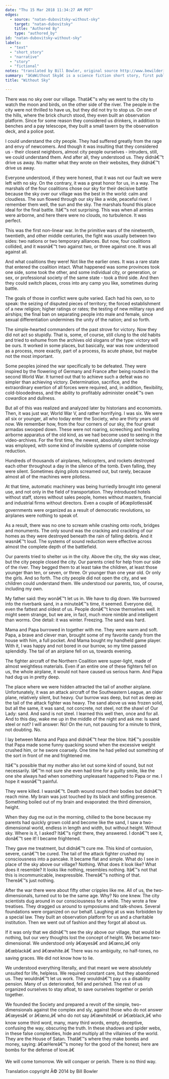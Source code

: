 ```yaml
---
date: "Thu 15 Mar 2018 11:34:27 AM PDT"
edges:
  - source: "natan-dubovitsky-without-sky"
    target: "natan-dubovitsky"
    title: "Authored By"
    type: "authored_by"
id: "natan-dubovitsky-without-sky"
labels:
  - "text"
  - "short_story"
  - "narrative"
  - "story"
  - "fictional"
notes: "translated by Bill Bowler, original source http://www.bewilderingstories.com/issue582/without_sky.html"
summary: "â€œWithout Skyâ€ is a science fiction short story, first published as an annex to the magazine Russian Pioneer, No 46 (May 2014)."
title: "Without Sky"

---
```

There was no sky over our village. Thatâ€™s why we went to the city to watch the moon and birds, on the other side of the river. The people in the city were not thrilled to have us, but they did not try to stop us. On one of the hills, where the brick church stood, they even built an observation platform. Since for some reason they considered us drinkers, in addition to benches and a pay telescope, they built a small tavern by the observation deck, and a police post.

I could understand the city people. They had suffered greatly from the rage and envy of newcomers. And though it was insulting that they considered us - their closest neighbors, almost city people ourselves - intruders, still, we could understand them. And after all, they understood us. They didnâ€™t drive us away. No matter what they wrote on their websites, they didnâ€™t drive us away.

Everyone understood, if they were honest, that it was not our fault we were left with no sky. On the contrary, it was a great honor for us, in a way. The marshals of the four coalitions chose our sky for their decisive battle because the sky over our village was the best in the world: calm and cloudless. The sun flowed through our sky like a wide, peaceful river. I remember them well, the sun and the sky. The marshals found this place ideal for the final battle. Itâ€™s not surprising. This was when all armies were airborne, and here there were no clouds, no turbulence. It was perfect.

This was the first non-linear war. In the primitive wars of the nineteenth, twentieth, and other middle centuries, the fight was usually between two sides: two nations or two temporary alliances. But now, four coalitions collided, and it wasnâ€™t two against two, or three against one. It was all against all.

And what coalitions they were! Not like the earlier ones. It was a rare state that entered the coalition intact. What happened was some provinces took one side, some took the other, and some individual city, or generation, or sex, or professional society of the same state - took a third side. And then they could switch places, cross into any camp you like, sometimes during battle.

The goals of those in conflict were quite varied. Each had his own, so to speak: the seizing of disputed pieces of territory; the forced establishment of a new religion; higher ratings or rates; the testing of new military rays and airships; the final ban on separating people into male and female, since sexual differentiation undermines the unity of the nation; and so forth.

The simple-hearted commanders of the past strove for victory. Now they did not act so stupidly. That is, some, of course, still clung to the old habits and tried to exhume from the archives old slogans of the type: victory will be ours. It worked in some places, but basically, war was now understood as a process, more exactly, part of a process, its acute phase, but maybe not the most important.

Some peoples joined the war specifically to be defeated. They were inspired by the flowering of Germany and France after being routed in the second World War. It turned out that to achieve such a defeat was no simpler than achieving victory. Determination, sacrifice, and the extraordinary exertion of all forces were required, and, in addition, flexibility, cold-bloodedness, and the ability to profitably administer oneâ€™s own cowardice and dullness.

But all of this was realized and analyzed later by historians and economists. Then, it was just war, World War V, and rather horrifying. I was six. We were all six or younger, all who today enter the Society, who are thirty years old now. We remember how, from the four corners of our sky, the four great armadas swooped down. These were not roaring, screeching and howling airborne apparatus of the old kind, as we had become used to seeing in the video-archives. For the first time, the newest, absolutely silent technology was employed, with some kind of invisible systems of complete noise reduction.

Hundreds of thousands of airplanes, helicopters, and rockets destroyed each other throughout a day in the silence of the tomb. Even falling, they were silent. Sometimes dying pilots screamed out, but rarely, because almost all of the machines were pilotless.

At that time, automatic machinery was being hurriedly brought into general use, and not only in the field of transportation. They introduced hotels without staff, stores without sales people, homes without masters, financial and industrial firms without directors. Even a couple of â€œpilotlessâ€ governments were organized as a result of democratic revolutions, so airplanes were nothing to speak of.

As a result, there was no one to scream while crashing onto roofs, bridges and monuments. The only sound was the cracking and crackling of our homes as they were destroyed beneath the rain of falling debris. And it wasnâ€™t loud. The systems of sound reduction were effective across almost the complete depth of the battlefield.

Our parents tried to shelter us in the city. Above the city, the sky was clear, but the city people closed the city. Our parents cried for help from our side of the river. They begged them to at least take the children, at least those younger than ten, or seven, or three. Or younger than one year old. Or only the girls. And so forth. The city people did not open the city, and we children could understand them. We understood our parents, too, of course, including my own.

My father said: they wonâ€™t let us in. We have to dig down. We burrowed into the riverbank sand, in a minuteâ€™s time, it seemed. Everyone did, even the fattest and oldest of us. People donâ€™t know themselves well. It might seem strange, but we are, in fact, much more nimble and intelligent than worms. One detail: it was winter. Freezing. The sand was hard.

Mama and Papa burrowed in together with me. They were warm and soft. Papa, a brave and clever man, brought some of my favorite candy from the house with him, a full pocket. And Mama bought my handheld game player. With it, I was happy and not bored in our burrow, so my time passed splendidly. The tail of an airplane fell on us, towards evening.

The fighter aircraft of the Northern Coalition were super-light, made of almost weightless materials. Even if an entire one of these fighters fell on us, the whole airplane, it would not have caused us serious harm. And Papa had dug us in pretty deep.

The place where we were hidden attracted the tail of another airplane. Unfortunately, it was an attack aircraft of the Southeastern League, an older plane, relatively silent, but heavy. Our burrow was deep, but not as deep as the tail of the attack fighter was heavy. The sand above us was frozen solid, but all the same, it was sand, not concrete, not steel, not the shawl of Our Lady: sand. And sand is not steel. I learned this well then, once and for all. And to this day, wake me up in the middle of the night and ask me: Is sand steel or not? I will answer: No! On the run, not pausing for a minute to think, not doubting. No.

I lay between Mama and Papa and didnâ€™t hear the blow. Itâ€™s possible that Papa made some funny quacking sound when the excessive weight crushed him, or he swore coarsely. One time he had yelled out something of the sort in front of me and frightened me.

Itâ€™s possible that my mother also let out some kind of sound, but not necessarily. Iâ€™m not sure she even had time for a guilty smile, like the one she always had when something unpleasant happened to Papa or me. I hope it wasnâ€™t painful.

They were killed. I wasnâ€™t. Death wound round their bodies but didnâ€™t reach mine. My brain was just touched by its black and stifling presence. Something boiled out of my brain and evaporated: the third dimension, height.

When they dug me out in the morning, chilled to the bone because my parents had quickly grown cold and become like the sand, I saw a two-dimensional world, endless in length and width, but without height. Without sky. Where is it, I asked? Itâ€™s right there, they answered. I donâ€™t see it, donâ€™t see it! I became frightened.

They gave me treatment, but didnâ€™t cure me. This kind of contusion, severe, canâ€™t be cured. The tail of the attack fighter crushed my consciousness into a pancake. It became flat and simple. What do I see in place of the sky above our village? Nothing. What does it look like? What does it resemble? It looks like nothing, resembles nothing. Itâ€™s not that this is incommunicable, inexpressible. Thereâ€™s nothing of that. Thereâ€™s just nothing.

After the war there were about fifty other cripples like me. All of us, the two-dimensionals, turned out to be the same age. Why? No one knew. The city scientists dug around in our consciousness for a while. They wrote a few treatises. They dragged us around to symposiums and talk-shows. Several foundations were organized on our behalf. Laughing at us was forbidden by a special law. They built an observation platform for us and a charitable institution. Then we went out of fashion and they forgot all about us.

If it was only that we didnâ€™t see the sky above our village, that would be nothing, but our very thoughts lost the concept of height. We became two-dimensional. We understood only â€œyesâ€ and â€œno,â€ only â€œblackâ€ and â€œwhite.â€ There was no ambiguity, no half-tones, no saving graces. We did not know how to lie.

We understood everything literally, and that meant we were absolutely unsuited for life, helpless. We required constant care, but they abandoned us. They wouldnâ€™t let us work. They wouldnâ€™t pay us a disability pension. Many of us deteriorated, fell and perished. The rest of us organized ourselves to stay afloat, to save ourselves together or perish together.

We founded the Society and prepared a revolt of the simple, two-dimensionals against the complex and sly, against those who do not answer â€œyesâ€ or â€œno,â€ who do not say â€œwhiteâ€ or â€œblack,â€ who know some third word, many, many third words, empty, deceptive, confusing the way, obscuring the truth. In these shadows and spider webs, in these false complexities, hide and multiply all the villainies of the world. They are the House of Satan. Thatâ€™s where they make bombs and money, saying: â€œHereâ€™s money for the good of the honest; here are bombs for the defense of love.â€

We will come tomorrow. We will conquer or perish. There is no third way.


Translation copyright Â© 2014 by Bill Bowler
